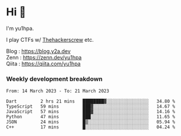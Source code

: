 # Hi 👋

I'm yu1hpa.

I play CTFs w/ [Thehackerscrew](https://www.thehackerscrew.team/) etc.

Blog : https://blog.y2a.dev  
Zenn : https://zenn.dev/yu1hpa  
Qiita : https://qiita.com/yu1hpa  

### Weekly development breakdown

<!--START_SECTION:waka-->

```text
From: 14 March 2023 - To: 21 March 2023

Dart         2 hrs 21 mins   ████████▓░░░░░░░░░░░░░░░░   34.80 %
TypeScript   59 mins         ███▓░░░░░░░░░░░░░░░░░░░░░   14.67 %
JavaScript   57 mins         ███▓░░░░░░░░░░░░░░░░░░░░░   14.16 %
Python       47 mins         ███░░░░░░░░░░░░░░░░░░░░░░   11.65 %
JSON         24 mins         █▒░░░░░░░░░░░░░░░░░░░░░░░   05.94 %
C++          17 mins         █░░░░░░░░░░░░░░░░░░░░░░░░   04.24 %
```

<!--END_SECTION:waka-->

